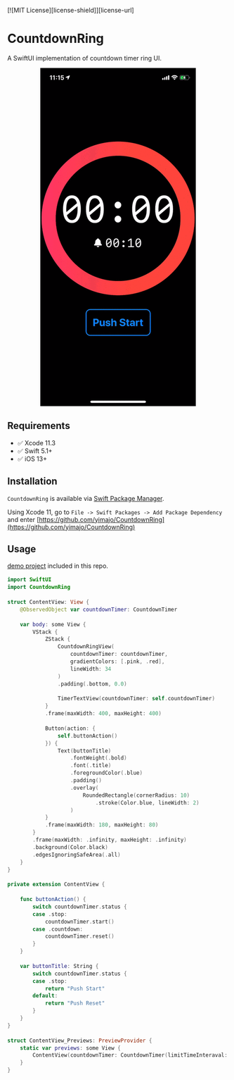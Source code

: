[![MIT License][license-shield]][license-url]

# CountdownRing
 
A SwiftUI implementation of countdown timer ring UI.

<p align="center">
<img src="ReadmeAssets/10sec.gif"/>
</p>


## Requirements

- ✅ Xcode 11.3  
- ✅ Swift 5.1+
- ✅ iOS 13+

## Installation


`CountdownRing` is available via [Swift Package Manager](https://swift.org/package-manager).

Using Xcode 11, go to `File -> Swift Packages -> Add Package Dependency` and enter [https://github.com/yimajo/CountdownRing](https://github.com/yimajo/CountdownRing)  


## Usage

[demo project](/Demo/) included in this repo.

```swift
import SwiftUI
import CountdownRing

struct ContentView: View {
    @ObservedObject var countdownTimer: CountdownTimer

    var body: some View {
        VStack {
            ZStack {
                CountdownRingView(
                    countdownTimer: countdownTimer,
                    gradientColors: [.pink, .red],
                    lineWidth: 34
                )
                .padding(.bottom, 0.0)

                TimerTextView(countdownTimer: self.countdownTimer)
            }
            .frame(maxWidth: 400, maxHeight: 400)

            Button(action: {
                self.buttonAction()
            }) {
                Text(buttonTitle)
                    .fontWeight(.bold)
                    .font(.title)
                    .foregroundColor(.blue)
                    .padding()
                    .overlay(
                        RoundedRectangle(cornerRadius: 10)
                            .stroke(Color.blue, lineWidth: 2)
                    )
            }
            .frame(maxWidth: 180, maxHeight: 80)
        }
        .frame(maxWidth: .infinity, maxHeight: .infinity)
        .background(Color.black)
        .edgesIgnoringSafeArea(.all)
    }
}

private extension ContentView {

    func buttonAction() {
        switch countdownTimer.status {
        case .stop:
            countdownTimer.start()
        case .countdown:
            countdownTimer.reset()
        }
    }

    var buttonTitle: String {
        switch countdownTimer.status {
        case .stop:
            return "Push Start"
        default:
            return "Push Reset"
        }
    }
}

struct ContentView_Previews: PreviewProvider {
    static var previews: some View {
        ContentView(countdownTimer: CountdownTimer(limitTimeInteraval: 10))
    }
}
```


